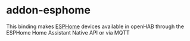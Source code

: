 # addon-esphome

This binding makes [ESPHome](https://esphome.io) devices available in openHAB through the ESPHome Home Assistant Native
API or via MQTT